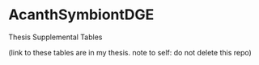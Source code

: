 # AcanthSymbiontDGE

Thesis Supplemental Tables 

(link to these tables are in my thesis. note to self: do not delete this repo)
